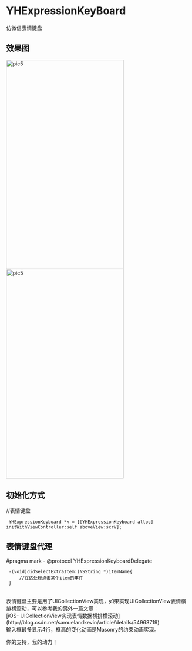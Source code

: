 # YHExpressionKeyBoard
仿微信表情键盘
## 效果图
<img src="http://img.blog.csdn.net/20170214170540043?watermark/2/text/aHR0cDovL2Jsb2cuY3Nkbi5uZXQvc2FtdWVsYW5ka2V2aW4=/font/5a6L5L2T/fontsize/400/fill/I0JBQkFCMA==/dissolve/70/gravity/Center" width = "320" height = "568" alt="pic5" 
align=center /> <img src="http://img.blog.csdn.net/20170401084424393?watermark/2/text/aHR0cDovL2Jsb2cuY3Nkbi5uZXQvc2FtdWVsYW5ka2V2aW4=/font/5a6L5L2T/fontsize/400/fill/I0JBQkFCMA==/dissolve/70/gravity/Center" width = "320" height = "568" alt="pic5" 
align=center /></br>


## 初始化方式 
//表情键盘 <br>
```
 YHExpressionKeyboard *v = [[YHExpressionKeyboard alloc] initWithViewController:self aboveView:scrV];
```

 ## 表情键盘代理 
#pragma mark - @protocol YHExpressionKeyboardDelegate <br>
```
 -(void)didSelectExtraItem:(NSString *)itemName{ 
     //在这处理点击某个item的事件
 }
```
 
<br>
表情键盘主要是用了UICollectionView实现，如果实现UICollectionView表情横排横滚动，可以参考我的另外一篇文章：<br>
[iOS- UICollectionView实现表情数据横排横滚动](http://blog.csdn.net/samuelandkevin/article/details/54963719)<br>
输入框最多显示4行，框高的变化动画是Masonry的约束动画实现。<br>
<p>你的支持，我的动力！</p>
